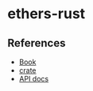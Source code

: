 # ethers-rust

## References

- [Book](https://www.gakonst.com/ethers-rs/getting-started/intro.html)
- [crate](https://crates.io/crates/ethers)
- [API docs](https://docs.rs/ethers/latest/ethers/)

